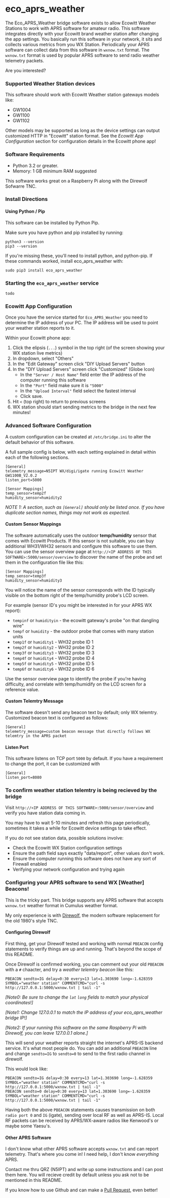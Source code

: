 # eco_aprs_weather

The Eco_APRS_Weather bridge software exists to allow Ecowitt Weather Stations to work with APRS software for amateur radio. This software integrates directly with your Ecowitt brand weather station after changing the app settings. You basically run this software in your network, it sits and collects various metrics from you WX Station. Periodically your APRS software can collect data from this software in `wxnow.txt` format. The `wxnow.txt` format is used by popular APRS software to send radio weather telemetry packets.

Are you interested?

### Supported Weather Station devices

This software should work with Ecowitt Weather station gateways models like:

* GW1004
* GW1100
* GW1102 

Other models may be supported as long as the device settings can output customized HTTP in "Ecowitt" station format. See the *Ecowitt App Configuration* section for configuration details in the Ecowitt phone app!

### Software Requirements

* Python 3.2 or greater.
* Memory: 1 GB minimum RAM suggested

This software works great on a Raspberry Pi along with the Direwolf Sofwarre TNC.

### Install Directions

#### Using Python / Pip

This software can be installed by Python Pip.

Make sure you have python and pip installed by running:

```
python3 --version
pip3 --version
```

If you're missing these, you'll need to install python, and python-pip.
If these commands worked, install eco_aprs_weather with:
```
sudo pip3 install eco_aprs_weather
````

### Starting the `eco_aprs_weather` service

```
todo
````

### Ecowitt App Configuration

Once you have the service started for `Eco_APRS_Weather` you need to determine the IP address of your PC.
The IP address will be used to point your weather station reports to it.

Within your Ecowitt phone app:

1. Click the elipsis (`...`) symbol in the top right (of the screen showing your WX station live metrics)
2. In dropdown, select "Others"
3. In the "Edit Gateway" screen click "DIY Upload Servers" button
4. In the "DIY Upload Servers" screen click "Customized" (Globe Icon)
   * In the `"Server / Host Name"` field enter the IP address of the computer running this software
   * In the `"Port"` field make sure it is `"5000"`
   * In the `"Upload Interval"` field select the fastest interval
   * Click save.
5. Hit `<` (top right) to return to previous screens
6. WX station should start sending metrics to the bridge in the next few minutes!

### Advanced Software Configuration

A custom configuration can be created at `/etc/bridge.ini` to alter the default behavior of this software.

A full sample config is below, with each setting explained in detail within each of the following sections.

```
[General]
telemetry_message=N5IPT WX/digi/igate running Ecowitt Weather GW1100B_V2.0.2
listen_port=5000

[Sensor Mappings]
temp_sensor=temp2f
humidity_sensor=humidity2
```

*NOTE 1: A section, such as `[General]` should only be listed once. If you have duplicate section names, things may not work as expected.*

#### Custom Sensor Mappings

The software automatically uses the outdoor **temp/humidity** sensor that comes with Ecowitt Products. If this sensor is not suitable, you can buy additional WH31/WH32 sensors and configure this software to use them. You can use the sensor overview page at `http://<IP ADDRESS OF THIS SOFTWARE>:5000/sensor/overview` to discover the name of the probe and set them in the configuration file like this:

```
[Sensor Mappings]
temp_sensor=temp3f
humidity_sensor=humidity3
```

You will notice the name of the sensor corresponds with the ID typically visible on the bottom right of the temp/humidity probe's LCD screen.

For example (sensor ID's you might be interested in for your APRS WX report):

* `tempinf` or `humidityin` - the ecowitt gateway's probe "on that dangling wire"
* `tempf` or `humidity` - the outdoor probe that comes with many station units
* `temp1f` or `humidity1` - WH32 probe ID 1
* `temp2f` or `humidity2` - WH32 probe ID 2
* `temp3f` or `humidity3` - WH32 probe ID 3
* `temp4f` or `humidity4` - WH32 probe ID 4
* `temp5f` or `humidity5` - WH32 probe ID 5
* `temp6f` or `humidity6` - WH32 probe ID 6

Use the sensor overview page to identify the probe if you're having difficulty, and correlate with temp/humidify on the LCD screen for a reference value.

#### Custom Telemtry Message

The software doesn't send any beacon text by default; only WX telemtry. Customized beacon text is configured as follows:

```
[General]
telemetry_message=custom beacon message that directly follows WX telemtry in the APRS packet
```

#### Listen Port

This software listens on TCP port `5000` by default. If you have a requirement to change the port, it can be customized with

```
[General]
listen_port=8080
```

### To confirm weather station telemtry is being recieved by the bridge

Visit `http://<IP ADDRESS OF THIS SOFTWARE>:5000/sensor/overview` and verify you have station data coming in.

You may have to wait 5-10 minutes and refresh this page periodically, sometimes it takes a while for Ecowitt device settings to take effect.

If you do not see station data, possible solutions involve:

* Check the Ecowitt WX Station configuration settings
* Ensure the path field says exactly "data/report", other values don't work.
* Ensure the computer running this software does not have any sort of Firewall enabled
* Verifying your network configuration and trying again


### Configuring your APRS software to send WX [Weather] Beacons!

This is the tricky part. This bridge supports any APRS software that accepts `wxnow.txt` weather format in Cumulus weather format.

My only experience is with [Direwolf](https://github.com/wb2osz/direwolf), the modern software replacement for the old 1980's style TNC.

#### Configuring Direwolf

First thing, get your Direwolf tested and working with normal `PBEACON` config statements to verify things are up and running. That's beyond the scope of this README.

Once Direwolf is confirmed working, you can comment out your old `PBEACON` with a `#` chaacter, and try a *weather telemtry beacon* like this:

```
PBEACON sendto=IG delay=0:30 every=13 lat=1.303690 long=-1.628359 SYMBOL="weather station" COMMENTCMD="curl -s http://127.0.0.1:5000/wxnow.txt | tail -1"
```

*[Note0: Be sure to change the `lat` `long` fields to match your physical coordinates!]*

*[Note1: Change 127.0.0.1 to match the IP address of your eco_aprs_weather bridge IP!]*

*[Note2: If your running this software on the same Raspberry Pi with Direwolf, you can leave 127.0.0.1 alone.]*

This will send your weather reports straight the internet's APRS-IS backend service. It's what most people do. You can add an additional `PBEACON` line and change `sendto=IG` to `sendto=0` to send to the first radio channel in direwolf.

This would look like:
```
PBEACON sendto=IG delay=0:30 every=13 lat=1.303690 long=-1.628359 SYMBOL="weather station" COMMENTCMD="curl -s http://127.0.0.1:5000/wxnow.txt | tail -1"
PBEACON sendto=0 delay=0:30 every=13 lat=1.303690 long=-1.628359 SYMBOL="weather station" COMMENTCMD="curl -s http://127.0.0.1:5000/wxnow.txt | tail -1"
```

Having both the above `PBEACON` statements causes transmission on both `radio port 0` and `IG` (igate), sending over local RF as well as APRS-IS. Local RF packets can be received by APRS/WX-aware radios like Kenwood's or maybe some Yaesu's.


#### Other APRS Software

I don't know what other APRS software accepts `wxnow.txt` and can report telemetry. That's where you come in! I need help, I don't know *everything* APRS.

Contact me thru QRZ (N5IPT) and write up some instructions and I can post them here. You will recieve credit by default unless you ask not to be mentioned in this README.

If you know how to use Github and can make a [Pull Request](https://github.com/jondkelley/eco_aprs_weather/pulls), even better!

